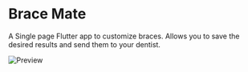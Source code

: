 # Brace Mate

A Single page Flutter app to customize braces. Allows you to save the desired results and send them to your dentist.

![Preview](/gif.gif)
